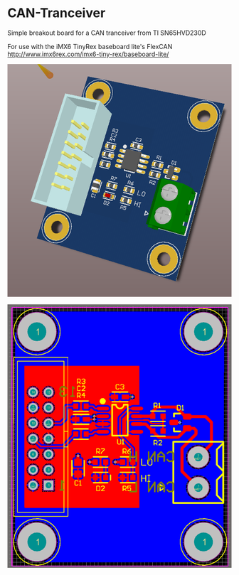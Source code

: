 # CAN-Tranceiver
Simple breakout board for a CAN tranceiver from TI SN65HVD230D

For use with the iMX6 TinyRex baseboard lite's FlexCAN http://www.imx6rex.com/imx6-tiny-rex/baseboard-lite/

![3d pcb](https://github.com/devttys1/CAN-Tranceiver/blob/master/Screenshots/PCD%203D.PNG?raw=true)

![2d pcb](https://github.com/devttys1/CAN-Tranceiver/raw/master/Screenshots/PCD%202D.PNG)
